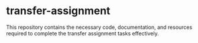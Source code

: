 # transfer-assignment
This repository contains the necessary code, documentation, and resources required to complete the transfer assignment tasks effectively.
